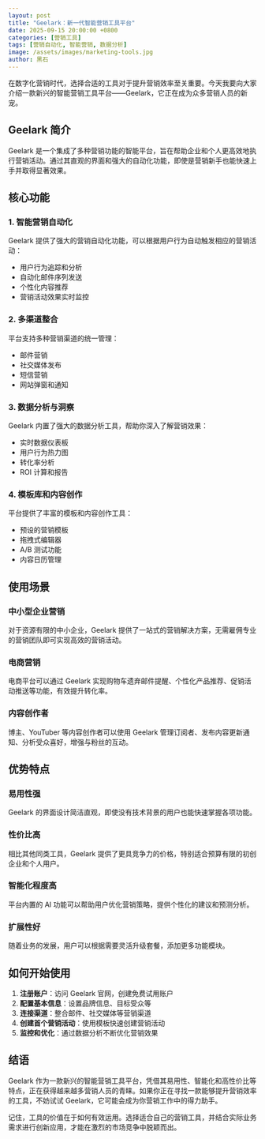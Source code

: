 ```yaml
---
layout: post
title: "Geelark：新一代智能营销工具平台"
date: 2025-09-15 20:00:00 +0800
categories: [营销工具]
tags: [营销自动化, 智能营销, 数据分析]
image: /assets/images/marketing-tools.jpg
author: 黑石
---
```


在数字化营销时代，选择合适的工具对于提升营销效率至关重要。今天我要向大家介绍一款新兴的智能营销工具平台——Geelark，它正在成为众多营销人员的新宠。

## Geelark 简介

Geelark 是一个集成了多种营销功能的智能平台，旨在帮助企业和个人更高效地执行营销活动。通过其直观的界面和强大的自动化功能，即使是营销新手也能快速上手并取得显著效果。

## 核心功能

### 1. 智能营销自动化
Geelark 提供了强大的营销自动化功能，可以根据用户行为自动触发相应的营销活动：
- 用户行为追踪和分析
- 自动化邮件序列发送
- 个性化内容推荐
- 营销活动效果实时监控

### 2. 多渠道整合
平台支持多种营销渠道的统一管理：
- 邮件营销
- 社交媒体发布
- 短信营销
- 网站弹窗和通知

### 3. 数据分析与洞察
Geelark 内置了强大的数据分析工具，帮助你深入了解营销效果：
- 实时数据仪表板
- 用户行为热力图
- 转化率分析
- ROI 计算和报告

### 4. 模板库和内容创作
平台提供了丰富的模板和内容创作工具：
- 预设的营销模板
- 拖拽式编辑器
- A/B 测试功能
- 内容日历管理

## 使用场景

### 中小型企业营销
对于资源有限的中小企业，Geelark 提供了一站式的营销解决方案，无需雇佣专业的营销团队即可实现高效的营销活动。

### 电商营销
电商平台可以通过 Geelark 实现购物车遗弃邮件提醒、个性化产品推荐、促销活动推送等功能，有效提升转化率。

### 内容创作者
博主、YouTuber 等内容创作者可以使用 Geelark 管理订阅者、发布内容更新通知、分析受众喜好，增强与粉丝的互动。

## 优势特点

### 易用性强
Geelark 的界面设计简洁直观，即使没有技术背景的用户也能快速掌握各项功能。

### 性价比高
相比其他同类工具，Geelark 提供了更具竞争力的价格，特别适合预算有限的初创企业和个人用户。

### 智能化程度高
平台内置的 AI 功能可以帮助用户优化营销策略，提供个性化的建议和预测分析。

### 扩展性好
随着业务的发展，用户可以根据需要灵活升级套餐，添加更多功能模块。

## 如何开始使用

1. **注册账户**：访问 Geelark 官网，创建免费试用账户
2. **配置基本信息**：设置品牌信息、目标受众等
3. **连接渠道**：整合邮件、社交媒体等营销渠道
4. **创建首个营销活动**：使用模板快速创建营销活动
5. **监控和优化**：通过数据分析不断优化营销效果

## 结语

Geelark 作为一款新兴的智能营销工具平台，凭借其易用性、智能化和高性价比等特点，正在获得越来越多营销人员的青睐。如果你正在寻找一款能够提升营销效率的工具，不妨试试 Geelark，它可能会成为你营销工作中的得力助手。

记住，工具的价值在于如何有效运用。选择适合自己的营销工具，并结合实际业务需求进行创新应用，才能在激烈的市场竞争中脱颖而出。